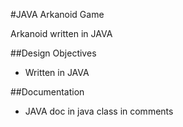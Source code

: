 #JAVA Arkanoid Game

Arkanoid written in JAVA

##Design Objectives

* Written in JAVA

##Documentation
* JAVA doc in java class in comments
